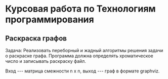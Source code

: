 # Курсовая работа по Технологиям программирования

## Раскраска графов

Задача: Реализовать переборный и жадный алгоритмы решения задачи о раскраске графа. Программа должна  определять хроматическое число и записывать раскраску файл. 

Вход --- матрица смежности n x n, выход --- граф в формате graphviz.

